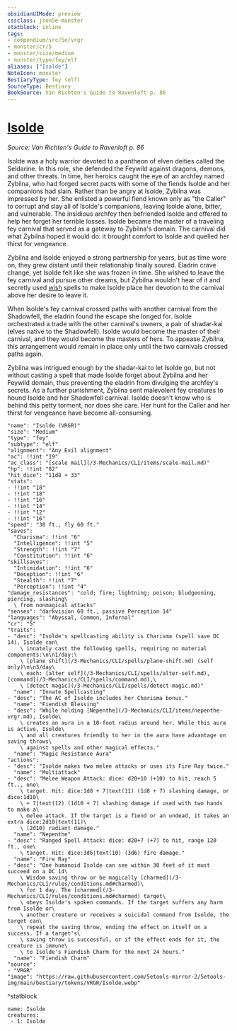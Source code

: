```yaml
---
obsidianUIMode: preview
cssclass: json5e-monster
statblock: inline
tags:
- compendium/src/5e/vrgr
- monster/cr/5
- monster/size/medium
- monster/type/fey/elf
aliases: ["Isolde"]
NoteIcon: monster
BestiaryType: fey (elf)
SourceType: Bestiary
BookSource: Van Richten's Guide to Ravenloft p. 86
---
```

# [Isolde](3-Mechanics\CLI\bestiary\npc/isolde-vrgr.md)
*Source: Van Richten's Guide to Ravenloft p. 86*  

Isolde was a holy warrior devoted to a pantheon of elven deities called the Seldarine. In this role, she defended the Feywild against dragons, demons, and other threats. In time, her heroics caught the eye of an archfey named Zybilna, who had forged secret pacts with some of the fiends Isolde and her companions had slain. Rather than be angry at Isolde, Zybilna was impressed by her. She enlisted a powerful fiend known only as "the Caller" to corrupt and slay all of Isolde's companions, leaving Isolde alone, bitter, and vulnerable. The insidious archfey then befriended Isolde and offered to help her forget her terrible losses. Isolde became the master of a traveling fey carnival that served as a gateway to Zybilna's domain. The carnival did what Zybilna hoped it would do: it brought comfort to Isolde and quelled her thirst for vengeance.

Zybilna and Isolde enjoyed a strong partnership for years, but as time wore on, they grew distant until their relationship finally soured. Eladrin crave change, yet Isolde felt like she was frozen in time. She wished to leave the fey carnival and pursue other dreams, but Zybilna wouldn't hear of it and secretly used [wish](/3-Mechanics/CLI/spells/wish.md) spells to make Isolde place her devotion to the carnival above her desire to leave it.

When Isolde's fey carnival crossed paths with another carnival from the Shadowfell, the eladrin found the escape she longed for. Isolde orchestrated a trade with the other carnival's owners, a pair of shadar-kai (elves native to the Shadowfell). Isolde would become the master of their carnival, and they would become the masters of hers. To appease Zybilna, this arrangement would remain in place only until the two carnivals crossed paths again.

Zybilna was intrigued enough by the shadar-kai to let Isolde go, but not without casting a spell that made Isolde forget about Zybilna and her Feywild domain, thus preventing the eladrin from divulging the archfey's secrets. As a further punishment, Zybilna sent malevolent fey creatures to hound Isolde and her Shadowfell carnival. Isolde doesn't know who is behind this petty torment, nor does she care. Her hunt for the Caller and her thirst for vengeance have become all-consuming.

```statblock
"name": "Isolde (VRGR)"
"size": "Medium"
"type": "fey"
"subtype": "elf"
"alignment": "Any Evil alignment"
"ac": !!int "19"
"ac_class": "[scale mail](/3-Mechanics/CLI/items/scale-mail.md)"
"hp": !!int "82"
"hit_dice": "11d8 + 33"
"stats":
- !!int "18"
- !!int "18"
- !!int "16"
- !!int "14"
- !!int "12"
- !!int "16"
"speed": "30 ft., fly 60 ft."
"saves":
  "Charisma": !!int "6"
  "Intelligence": !!int "5"
  "Strength": !!int "7"
  "Constitution": !!int "6"
"skillsaves":
  "Intimidation": !!int "6"
  "Deception": !!int "6"
  "Stealth": !!int "7"
  "Perception": !!int "4"
"damage_resistances": "cold; fire; lightning; poison; bludgeoning, piercing, slashing\
  \ from nonmagical attacks"
"senses": "darkvision 60 ft., passive Perception 14"
"languages": "Abyssal, Common, Infernal"
"cr": "5"
"traits":
- "desc": "Isolde's spellcasting ability is Charisma (spell save DC 14). Isolde can\
    \ innately cast the following spells, requiring no material components:\n\n1/day:\
    \ [plane shift](/3-Mechanics/CLI/spells/plane-shift.md) (self only)\n\n3/day\
    \ each: [alter self](/3-Mechanics/CLI/spells/alter-self.md), [command](/3-Mechanics/CLI/spells/command.md),\
    \ [detect magic](/3-Mechanics/CLI/spells/detect-magic.md)"
  "name": "Innate Spellcasting"
- "desc": "The AC of Isolde includes her Charisma bonus."
  "name": "Fiendish Blessing"
- "desc": "While holding [Nepenthe](/3-Mechanics/CLI/items/nepenthe-vrgr.md), Isolde\
    \ creates an aura in a 10-foot radius around her. While this aura is active, Isolde\
    \ and all creatures friendly to her in the aura have advantage on saving throws\
    \ against spells and other magical effects."
  "name": "Magic Resistance Aura"
"actions":
- "desc": "Isolde makes two melee attacks or uses its Fire Ray twice."
  "name": "Multiattack"
- "desc": "Melee Weapon Attack: dice: d20+10 (+10) to hit, reach 5 ft.., one\
    \ target. Hit: dice:1d8 + 7|text(11) (1d8 + 7) slashing damage, or dice:1d10\
    \ + 7|text(12) (1d10 + 7) slashing damage if used with two hands to make a\
    \ melee attack. If the target is a fiend or an undead, it takes an extra dice:2d10|text(11)\
    \ (2d10) radiant damage."
  "name": "Nepenthe"
- "desc": "Ranged Spell Attack: dice: d20+7 (+7) to hit, range 120 ft., one\
    \ target. Hit: dice:3d6|text(10) (3d6) fire damage."
  "name": "Fire Ray"
- "desc": "One humanoid Isolde can see within 30 feet of it must succeed on a DC 14\
    \ Wisdom saving throw or be magically [charmed](/3-Mechanics/CLI/rules/conditions.md#charmed)\
    \ for 1 day. The [charmed](/3-Mechanics/CLI/rules/conditions.md#charmed) target\
    \ obeys Isolde's spoken commands. If the target suffers any harm from Isolde or\
    \ another creature or receives a suicidal command from Isolde, the target can\
    \ repeat the saving throw, ending the effect on itself on a success. If a target's\
    \ saving throw is successful, or if the effect ends for it, the creature is immune\
    \ to Isolde's Fiendish Charm for the next 24 hours."
  "name": "Fiendish Charm"
"source":
- "VRGR"
"image": "https://raw.githubusercontent.com/5etools-mirror-2/5etools-img/main/bestiary/tokens/VRGR/Isolde.webp"
```
^statblock

```encounter-table
name: Isolde
creatures:
 - 1: Isolde
```